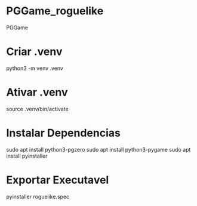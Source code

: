 # PGGame_roguelike
PGGame

# Criar .venv

python3 -m venv .venv

# Ativar .venv

source .venv/bin/activate


# Instalar Dependencias

sudo apt install python3-pgzero
sudo apt install python3-pygame
sudo apt install pyinstaller

# Exportar Executavel

pyinstaller roguelike.spec